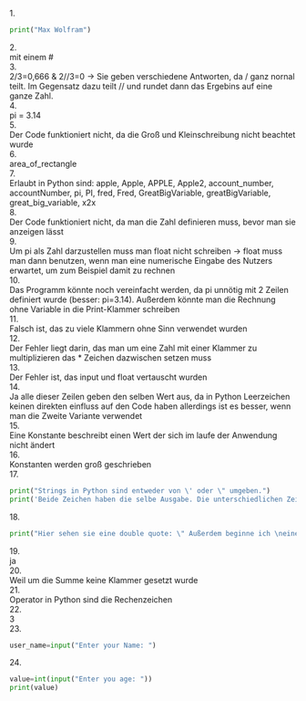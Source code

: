 1.<br>
```python
print("Max Wolfram")
```
2.<br>
mit einem #<br>
3.<br>
2/3=0,666 & 2//3=0 -> Sie geben verschiedene Antworten, da / ganz nornal teilt. Im Gegensatz dazu teilt // und rundet dann das Ergebins auf eine ganze Zahl.<br>
4.<br>
pi = 3.14<br>
5.<br>
Der Code funktioniert nicht, da die Groß und Kleinschreibung nicht beachtet wurde<br>
6.<br>
area_of_rectangle<br>
7.<br>
Erlaubt in Python sind: apple, Apple, APPLE, Apple2, account_number, accountNumber, pi, PI, fred, Fred, GreatBigVariable, greatBigVariable, great_big_variable, x2x<br>
8.<br>
Der Code funktioniert nicht, da man die Zahl definieren muss, bevor man sie anzeigen lässt<br>
9.<br>
Um pi als Zahl darzustellen muss man float nicht schreiben -> float muss man dann benutzen, wenn man eine numerische Eingabe des Nutzers erwartet, um zum Beispiel damit zu rechnen<br>
10.<br>
Das Programm könnte noch vereinfacht werden, da pi unnötig mit 2 Zeilen definiert wurde (besser: pi=3.14). Außerdem könnte man die Rechnung ohne Variable in die Print-Klammer schreiben<br>
11.<br>
Falsch ist, das zu viele Klammern ohne Sinn verwendet wurden<br>
12.<br>
Der Fehler liegt darin, das man um eine Zahl mit einer Klammer zu multiplizieren das * Zeichen dazwischen setzen muss<br>
13.<br>
Der Fehler ist, das input und float vertauscht wurden<br>
14.<br>
Ja alle dieser Zeilen geben den selben Wert aus, da in Python Leerzeichen keinen direkten einfluss auf den Code haben allerdings ist es besser, wenn man die Zweite Variante verwendet<br>
15.<br>
Eine Konstante beschreibt einen Wert der sich im laufe der Anwendung nicht ändert<br>
16.<br>
Konstanten werden groß geschrieben<br>
17.<br>
```python
print("Strings in Python sind entweder von \' oder \" umgeben.")
print('Beide Zeichen haben die selbe Ausgabe. Die unterschiedlichen Zeichen werden häufig verwendet, wenn man das andere Zeichen in einer String bereits verwendet hat')
```
18.<br>
```python
print("Hier sehen sie eine double quote: \" Außerdem beginne ich \neine neue Zeile")
```
19.<br>
ja<br>
20.<br>
Weil um die Summe keine Klammer gesetzt wurde<br>
21.<br>
Operator in Python sind die Rechenzeichen<br>
22.<br>
3<br>
23.<br>
```python
user_name=input("Enter your Name: ")
```
24.<br>
```python
value=int(input("Enter you age: "))
print(value)
```